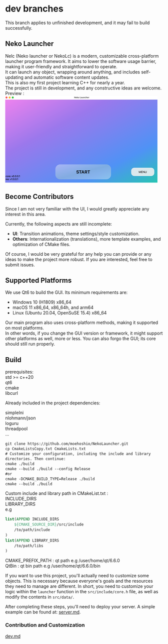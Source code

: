 # dev branches

This branch applies to unfinished development, and it may fail to build successfully.

## Neko Launcher

Nelc (Neko launcher or NekoLc) is a modern, customizable cross-platform launcher program framework. It aims to lower the software usage barrier, making it user-friendly and straightforward to operate.  
It can launch any object, wrapping around anything, and includes self-updating and automatic software content updates.  
This is also my first project learning C++ for nearly a year.  
The project is still in development, and any constructive ideas are welcome.  
Preview :  
![img](img/img1.png)

## Become Contributors

Since I am not very familiar with the UI, I would greatly appreciate any interest in this area.

Currently, the following aspects are still incomplete:

- **UI**: Transition animations, theme settings/style customization.
- **Others**: Internationalization (translations), more template examples, and optimization of CMake files.

Of course, I would be very grateful for any help you can provide or any ideas to make the project more robust. If you are interested, feel free to submit issues.

## Supported Platforms

We use Qt6 to build the GUI. Its minimum requirements are:

- Windows 10 (H1809) x86_64
- macOS 11 x86_64, x86_64h, and arm64
- Linux (Ubuntu 20.04, OpenSuSE 15.4) x86_64

Our main program also uses cross-platform methods, making it supported on most platforms.  
In other words, if you change the GUI version or framework, it might support other platforms as well, more or less.
You can also forgo the GUI; its core should still run properly.

## Build

prerequisites:  
std >= c++20  
qt6  
cmake  
libcurl  

Already included in the project dependencies:  

simpleIni  
nlohmann/json  
loguru  
threadpool  
...

```shell
git clone https://github.com/moehoshio/NekoLauncher.git
cp CmakeListsCopy.txt CmakeLists.txt
# Customize your configuration, including the include and library directories. Then continue:
cmake ./build
cmake --build ./build --config Release
#or
cmake -DCMAKE_BUILD_TYPE=Release ./build
cmake --build ./build
```

Custom include and library path in CMakeList.txt :  
INCLUDE_DIRS  
LIBRARY_DIRS  
e.g

```cmake
list(APPEND INCLUDE_DIRS
    ${CMAKE_SOURCE_DIR}/src/include
    /to/path/include
)
list(APPEND LIBRARY_DIRS
    /to/path/libs
)
```

CMAKE_PREFIX_PATH : qt path e.g  /user/home/qt/6.6.0  
QtBin : qt bin path  e.g /user/home/qt/6.6.0/bin  

If you want to use this project, you'll actually need to customize some objects. This is necessary because everyone's goals and the resources they need to manage are different. In short, you need to customize your logic within the `launcher` function in the `src/include/core.h` file, as well as modify the contents in `src/data/`.

After completing these steps, you'll need to deploy your server. A simple example can be found at: [server.md](doc/server.md).

### Contribution and Customization

[dev.md](doc/dev.md)
